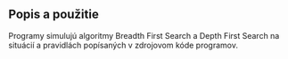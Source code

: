 ## Popis a použitie
Programy simulujú algoritmy Breadth First Search a Depth First Search na situácií a pravidlách popísaných v zdrojovom kóde programov.

